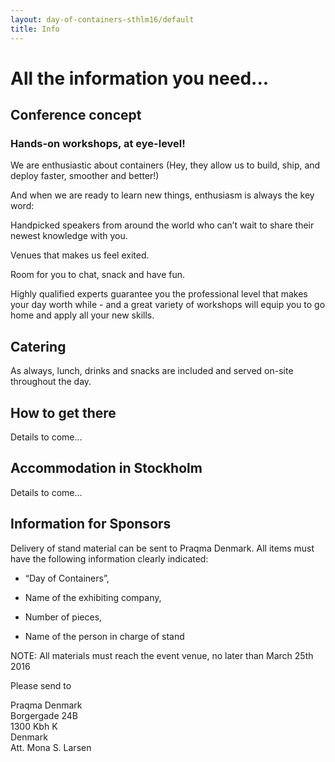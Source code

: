 ```yaml
---
layout: day-of-containers-sthlm16/default
title: Info
---
```

# All the information you need...<br/>

## Conference concept<br/>


### Hands-on workshops, at eye-level!

We are enthusiastic about containers (Hey, they allow us to build, ship, and deploy faster, smoother and better!) 

And when we are ready to learn new things, enthusiasm is always the key word: 


Handpicked speakers from around the world who can’t wait to share their newest knowledge with you. 

Venues that makes us feel exited. 

Room for you to chat, snack and have fun.


Highly qualified experts guarantee you the professional level that makes your day worth while - and a great variety of workshops will equip you to go home and apply all your new skills.


## Catering

As always, lunch, drinks and snacks are included and served on-site throughout the day.



## How to get there

Details to come…


## Accommodation in Stockholm

Details to come…

## Information for Sponsors

Delivery of stand material can be sent to Praqma Denmark. 
All items must have the following information clearly indicated: 

* “Day of Containers”, 

* Name of the exhibiting company, 

* Number of pieces, 

* Name of the person in charge of stand

NOTE: All materials must reach the event venue, no later than March 25th 2016<br/>

Please send to<br/>

Praqma Denmark<br/>
Borgergade 24B<br/>
1300 Kbh K<br/>
Denmark<br/>
Att. Mona S. Larsen<br/>

